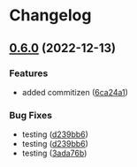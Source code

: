 # Changelog

## [0.6.0](https://github.com/SPANDigital/presidium-js/compare/presidium-js-v0.5.0...presidium-js-v0.6.0) (2022-12-13)


### Features

* added commitizen ([6ca24a1](https://github.com/SPANDigital/presidium-js/commit/6ca24a1b5b0e28f86fafb9e665bb5023ba1723ac))


### Bug Fixes

* testing ([d239bb6](https://github.com/SPANDigital/presidium-js/commit/d239bb6f350718666afd2fcbf13ceafdd26d735d))
* testing ([d239bb6](https://github.com/SPANDigital/presidium-js/commit/d239bb6f350718666afd2fcbf13ceafdd26d735d))
* testing ([3ada76b](https://github.com/SPANDigital/presidium-js/commit/3ada76b914a624dafd58e38778586207d2999856))
